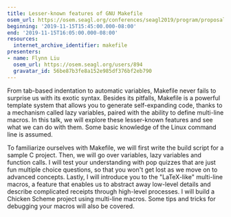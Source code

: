 ```yaml
---
title: Lesser-known features of GNU Makefile
osem_url: https://osem.seagl.org/conferences/seagl2019/program/proposals/604
beginning: '2019-11-15T15:45:00.000-08:00'
end: '2019-11-15T16:05:00.000-08:00'
resources:
  internet_archive_identifier: makefile
presenters:
- name: Flynn Liu
  osem_url: https://osem.seagl.org/users/894
  gravatar_id: 56be87b3fe8a152e985df376bf2eb790
---
```


From tab-based indentation to automatic variables, Makefile never fails to surprise us with its exotic syntax. Besides its pitfalls, Makefile is a powerful template system that allows you to generate self-expanding code, thanks to a mechanism called lazy variables, paired with the ability to define multi-line macros. In this talk, we will explore these lesser-known features and see what we can do with them. Some basic knowledge of the Linux command line is assumed.

To familiarize ourselves with Makefile, we will first write the build script for a sample C project. Then, we will go over variables, lazy variables and function calls. I will test your understanding with pop quizzes that are just fun multiple choice questions, so that you won't get lost as we move on to advanced concepts. Lastly, I will introduce you to the "LaTeX-like" multi-line macros, a feature that enables us to abstract away low-level details and describe complicated receipts through high-level processes. I will build a Chicken Scheme project using multi-line macros. Some tips and tricks for debugging your macros will also be covered.
